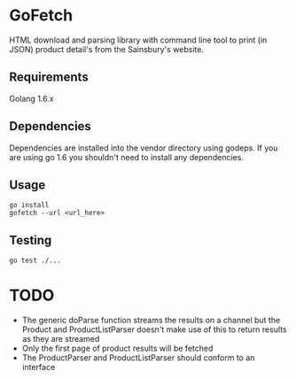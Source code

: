 # GoFetch

HTML download and parsing library with command line tool to print (in JSON) product detail's
 from the Sainsbury's website.

## Requirements

Golang 1.6.x

## Dependencies

Dependencies are installed into the vendor directory using godeps. If you are using go 1.6 you shouldn't need
to install any dependencies.

## Usage

```
go install
gofetch --url <url_here>
```

## Testing

```
go test ./...
```

# TODO

- The generic doParse function streams the results on a channel but the Product and ProductListParser
doesn't make use of this to return results as they are streamed
- Only the first page of product results will be fetched
- The ProductParser and ProductListParser should conform to an interface
